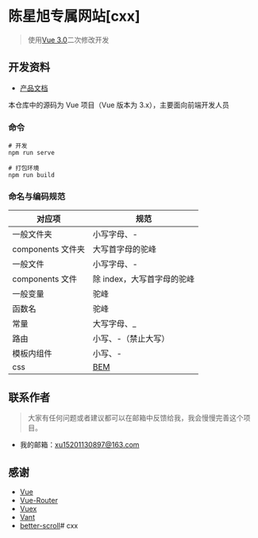 # 陈星旭专属网站\[cxx]

> 使用[Vue 3.0](https://github.com/newbee-ltd/newbee-mall-vue3-app)二次修改开发

## 开发资料

- [产品文档](https://www.yuque.com/danhuajiang/lqrl8e/kqwndzihotme0sqv/edit#wqK31)

本仓库中的源码为 Vue 项目（Vue 版本为 3.x），主要面向前端开发人员

### 命令

```
# 开发
npm run serve

# 打包环境
npm run build
```

### 命名与编码规范

| 对应项            | 规范                       |
| ----------------- | -------------------------- |
| 一般文件夹        | 小写字母、-                |
| components 文件夹 | 大写首字母的驼峰           |
| 一般文件          | 小写字母、-                |
| components 文件   | 除 index，大写首字母的驼峰 |
| 一般变量          | 驼峰                       |
| 函数名            | 驼峰                       |
| 常量              | 大写字母、\_               |
| 路由              | 小写、-（禁止大写）        |
| 模板内组件        | 小写、-                    |
| css               | [BEM](https://en.bem.info) |

## 联系作者

> 大家有任何问题或者建议都可以在邮箱中反馈给我，我会慢慢完善这个项目。

- 我的邮箱：xu15201130897@163.com

## 感谢

- [Vue](https://github.com/vuejs/vue)
- [Vue-Router](https://github.com/vuejs/vue-router-next)
- [Vuex](https://github.com/vuejs/vuex/tree/4.0)
- [Vant](https://github.com/youzan/vant)
- [better-scroll](https://github.com/ustbhuangyi/better-scroll)# cxx